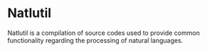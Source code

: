 # Natlutil

Natlutil is a compilation of source codes used to provide common functionality regarding the processing of natural languages.

